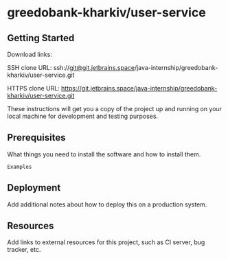 # greedobank-kharkiv/user-service



## Getting Started

Download links:

SSH clone URL: ssh://git@git.jetbrains.space/java-internship/greedobank-kharkiv/user-service.git

HTTPS clone URL: https://git.jetbrains.space/java-internship/greedobank-kharkiv/user-service.git



These instructions will get you a copy of the project up and running on your local machine for development and testing purposes.

## Prerequisites

What things you need to install the software and how to install them.

```
Examples
```

## Deployment

Add additional notes about how to deploy this on a production system.

## Resources

Add links to external resources for this project, such as CI server, bug tracker, etc.

